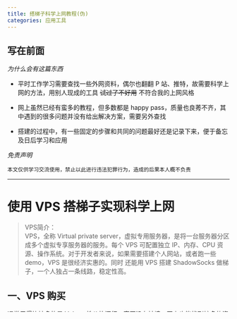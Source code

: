 ```yaml
---
title: 搭梯子科学上网教程(伪)
categories: 应用工具
---
```


## 写在前面

*为什么会有这篇东西*

- 平时工作学习需要查找一些外网资料，偶尔也翻翻 P 站、推特，故需要科学上网的方法，用别人现成的工具 ~~试过了不好用~~ 不符合我的上网风格

- 网上虽然已经有蛮多的教程，但多数都是 happy pass，质量也良莠不齐，其中遇到的很多问题并没有给出解决方案，需要另外查找

- 搭建的过程中，有一些固定的步骤和共同的问题最好还是记录下来，便于备忘及日后学习和应用

*免责声明*

    本文仅供学习交流使用，禁止以此进行违法犯罪行为，造成的后果本人概不负责

***
# 使用 VPS 搭梯子实现科学上网

> VPS简介：  
VPS，全称 Virtual private server，虚拟专用服务器，是将一台服务器分区成多个虚拟专享服务器的服务。每个 VPS 可配置独立 IP、内存、CPU 资源、操作系统。对于开发者来说，如果需要搭建个人网站，或者跑一些 demo，VPS 是很经济实惠的。同时 还能用 VPS 搭建 ShadowSocks 做梯子，一个人独占一条线路，稳定性高。

## 一、VPS 购买

通常用得比较多的是 Vultr ，性价比还行，官网没有被墙，网上也能找到较多的资料。不过近年来 Vultr 的 IP 已经不太好用，被墙的以及网络慢的占多数。不过仅仅是个人轻度使用完全足够。

[Vultr传送门，使用此链接注册的用户可获 $10](https://www.vultr.com/?ref=8283851)

注册登录与选择套餐不再赘述。

部署好后就要测试这个服务器分得的IP是否满足搭梯子的需要了，一般做以下步骤：

1. 测试 IP 地址的连通性：

    - 用其它主机(例如本机) ping

    - [使用 站长工具 ping](http://ping.chinaz.com) 

2. 测试 ftp(22) 端口连通性：

    - [使用 站长工具 测试端口](http://tool.chinaz.com/port)

    - [使用 在线端口检测 测试端口](http://coolaf.com/tool/port)

只有 IP 正常响应同时端口开放的地址才是可用的服务器，如果有一项不通过则删除服务器重新选购直到刷出能用的 IP为止，到此 VPS 购买完成。

以下为 $5 的环境配置信息：

- OS: CentOS 7 x64
- CPU: 1 vCore  
- RAM: 1024 MB  
- Storage: 25 GB SSD  
- Bandwidth: 0 GB of 1000 GB  

***

## 二、配置

### 设置开机密码(此为 CentOS 7，其余版本自行搜索)

1. 打开服务器的网页控制台，点击 send CtrlAltDel，然后按 ESC 键启动 GRUB boot prompt

2. 按e开始第一启动项，按下方向键移动光标，在 linux16 这行，将 ro 改为 rw init=/sysroot/bin/sh

3. 按 Ctrl+X 启动单用户，输入 chroot /sysroot 并回车，再输入passwd 回车，便可修改 root 密码

4. 输入 reboot -f 并回车，完成设置

### 配置 putty 远程连接

- 本地安装 putty 客户端，[下载网址](https://www.chiark.greenend.org.uk/~sgtatham/putty/latest.html)

- 连接上后输入以下命令

        yum update
        yum install python-setuptools
        yum install python-pip
        pip install shadowsocks

        mkdir /etc/shadowsocks
        vim /etc/config.json

        ssserver -c /etc/shadowsocks/config.json -d start

        nohup ssserver -c /etc/shadowsocks/config.json > /etc/shadowsocks/ssserver.log 2>&1


#### CentOS 7 下常用命令

    yum update              更新软件包
    yum install net-tools   安装 netstat 工具
    yum install vim         安装 vim 编辑器

    netstat -lntp           查看端口
    netstat -antp           查看 TCP 连接
    


### 安装 SSR 并配置

***

## 三、本地客户端与浏览器配置

### ShadowSocks 客户端配置

### 浏览器配置
